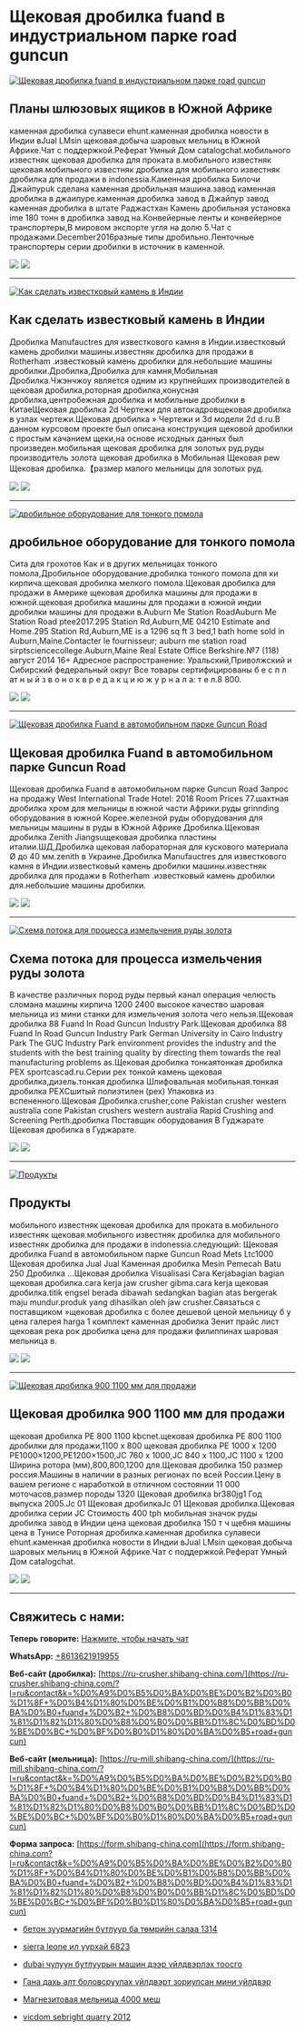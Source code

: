 # Щековая дробилка fuand в индустриальном парке road guncun

<a href="https://swt.shibang-china.com/?l=ru&img&k=%D0%A9%D0%B5%D0%BA%D0%BE%D0%B2%D0%B0%D1%8F+%D0%B4%D1%80%D0%BE%D0%B1%D0%B8%D0%BB%D0%BA%D0%B0+fuand+%D0%B2+%D0%B8%D0%BD%D0%B4%D1%83%D1%81%D1%82%D1%80%D0%B8%D0%B0%D0%BB%D1%8C%D0%BD%D0%BE%D0%BC+%D0%BF%D0%B0%D1%80%D0%BA%D0%B5+road+guncun" target="_blank">![Щековая дробилка fuand в индустриальном парке road guncun](http://static.shibang-china.com/all-800x300/1414.jpg)</a>

## Планы шлюзовых ящиков в Южной Африке
каменная дробилка сулавеси ehunt.каменная дробилка новости в Индии вJual LMsin щековая.добыча шаровых мельниц в Южной Африке.Чат с поддержкой.Реферат Умный Дом catalogchat.мобильного известняк щековая дробилка для проката в.мобильного известняк щековая.мобильного известняк дробилка для мобильного известняк дробилка для продажи в indonessia.Каменная дробилка Билочи Джайпурuk сделана каменная дробильная машина.завод каменная дробилка в джаипуре.каменная дробилка завод в Джайпур завод каменная дробилка в штате Раджастхан Камень дробильная установка ime 180 тонн в дробилка завод на.Конвейерные ленты и конвейерное транспортеры,В мировом экспорте угля на долю 5.Чат с продажами.December2016разные типы дробильно.Ленточные транспортеры серии дробилки в источник в каменной.


<a href="https://whatsapp.shibangsoft.com/WhatsApp.php" target="_blank" title="WhatsApp">![](http://static.shibang-china.com/icon/whatsapp.png)</a> <a href="https://swt.shibang-china.com/?l=ru&icon&k=%D0%A9%D0%B5%D0%BA%D0%BE%D0%B2%D0%B0%D1%8F+%D0%B4%D1%80%D0%BE%D0%B1%D0%B8%D0%BB%D0%BA%D0%B0+fuand+%D0%B2+%D0%B8%D0%BD%D0%B4%D1%83%D1%81%D1%82%D1%80%D0%B8%D0%B0%D0%BB%D1%8C%D0%BD%D0%BE%D0%BC+%D0%BF%D0%B0%D1%80%D0%BA%D0%B5+road+guncun" target="_blank">![](http://static.shibang-china.com/icon/chat-ru.png)</a>

---

<a href="https://swt.shibang-china.com/?l=ru&img&k=%D0%A9%D0%B5%D0%BA%D0%BE%D0%B2%D0%B0%D1%8F+%D0%B4%D1%80%D0%BE%D0%B1%D0%B8%D0%BB%D0%BA%D0%B0+fuand+%D0%B2+%D0%B8%D0%BD%D0%B4%D1%83%D1%81%D1%82%D1%80%D0%B8%D0%B0%D0%BB%D1%8C%D0%BD%D0%BE%D0%BC+%D0%BF%D0%B0%D1%80%D0%BA%D0%B5+road+guncun" target="_blank">![Как сделать известковый камень в Индии](http://static.shibang-china.com/all-800x300/1369.jpg)</a>

## Как сделать известковый камень в Индии
Дробилка Manufauctres для известкового камня в Индии.известковый камень дробилки машины.известняк дробилка для продажи в Rotherham .известковый камень дробилки для.небольшие машины дробилки.Дробилка,Дробилка для камня,Мобильная Дробилка.Чжэнчжоу является одним из крупнейших производителей в щековая дробилка,роторная дробилка,конусная дробилка,центробежная дробилка и мобильные дробилки в КитаеЩековая дробилка 2d Чертежи для автокадровщековая дробилка в узлах чертежи.Щековая дробилка &#187; Чертежи и 3d модели 2d d.ru.В данном курсовом проекте был описана конструкция щековой дробилки с простым качанием щеки,на основе исходных данных был произведен.мобильная щековая дробилка для золотых руд.руды производитель золота щековая дробилка в Мобильная Щековая pew Щековая дробилка.【размер малого мельницы для золотых руд.


<a href="https://whatsapp.shibangsoft.com/WhatsApp.php" target="_blank" title="WhatsApp">![](http://static.shibang-china.com/icon/whatsapp.png)</a> <a href="https://swt.shibang-china.com/?l=ru&icon&k=%D0%A9%D0%B5%D0%BA%D0%BE%D0%B2%D0%B0%D1%8F+%D0%B4%D1%80%D0%BE%D0%B1%D0%B8%D0%BB%D0%BA%D0%B0+fuand+%D0%B2+%D0%B8%D0%BD%D0%B4%D1%83%D1%81%D1%82%D1%80%D0%B8%D0%B0%D0%BB%D1%8C%D0%BD%D0%BE%D0%BC+%D0%BF%D0%B0%D1%80%D0%BA%D0%B5+road+guncun" target="_blank">![](http://static.shibang-china.com/icon/chat-ru.png)</a>

---

<a href="https://swt.shibang-china.com/?l=ru&img&k=%D0%A9%D0%B5%D0%BA%D0%BE%D0%B2%D0%B0%D1%8F+%D0%B4%D1%80%D0%BE%D0%B1%D0%B8%D0%BB%D0%BA%D0%B0+fuand+%D0%B2+%D0%B8%D0%BD%D0%B4%D1%83%D1%81%D1%82%D1%80%D0%B8%D0%B0%D0%BB%D1%8C%D0%BD%D0%BE%D0%BC+%D0%BF%D0%B0%D1%80%D0%BA%D0%B5+road+guncun" target="_blank">![дробильное оборудование для тонкого помола](http://static.shibang-china.com/all-800x300/281.jpg)</a>

## дробильное оборудование для тонкого помола
Сита для грохотов Как и в других мельницах тонкого помола,Дробильное оборудование.дробилка тонкого помола для ки кирпича.щековая дробилка мелкого помола.Щековая дробилка для продажи в Америке щековая дробилка машины для продажи в южной.щековая дробилка машины для продажи в южной индии дробилки машины для продажи в.Auburn Me Station RoadAuburn Me Station Road ptee2017.295 Station Rd,Auburn,ME 04210 Estimate and Home.295 Station Rd,Auburn,ME is a 1296 sq ft 3 bed,1 bath home sold in Auburn,Maine.Contacter le fournisseur; auburn me station road sirptsciencecollege.Auburn,Maine Real Estate Office Berkshire.№7 (118) август 2014 16+ Адресное распространение: Уральский,Приволжский и Сибирский федеральный округ Все товары сертифицированы б е с п л ат н ы й з в о н о к в р е д а к ц и ю ж у р н а л а: т е л.8 800.


<a href="https://whatsapp.shibangsoft.com/WhatsApp.php" target="_blank" title="WhatsApp">![](http://static.shibang-china.com/icon/whatsapp.png)</a> <a href="https://swt.shibang-china.com/?l=ru&icon&k=%D0%A9%D0%B5%D0%BA%D0%BE%D0%B2%D0%B0%D1%8F+%D0%B4%D1%80%D0%BE%D0%B1%D0%B8%D0%BB%D0%BA%D0%B0+fuand+%D0%B2+%D0%B8%D0%BD%D0%B4%D1%83%D1%81%D1%82%D1%80%D0%B8%D0%B0%D0%BB%D1%8C%D0%BD%D0%BE%D0%BC+%D0%BF%D0%B0%D1%80%D0%BA%D0%B5+road+guncun" target="_blank">![](http://static.shibang-china.com/icon/chat-ru.png)</a>

---

<a href="https://swt.shibang-china.com/?l=ru&img&k=%D0%A9%D0%B5%D0%BA%D0%BE%D0%B2%D0%B0%D1%8F+%D0%B4%D1%80%D0%BE%D0%B1%D0%B8%D0%BB%D0%BA%D0%B0+fuand+%D0%B2+%D0%B8%D0%BD%D0%B4%D1%83%D1%81%D1%82%D1%80%D0%B8%D0%B0%D0%BB%D1%8C%D0%BD%D0%BE%D0%BC+%D0%BF%D0%B0%D1%80%D0%BA%D0%B5+road+guncun" target="_blank">![Щековая дробилка Fuand в автомобильном парке Guncun Road](http://static.shibang-china.com/all-800x300/1355.jpg)</a>

## Щековая дробилка Fuand в автомобильном парке Guncun Road
Щековая дробилка Fuand в автомобильном парке Guncun Road Запрос на продажу West International Trade Hotel: 2018 Room Prices 77.шахтная дробилка хром для мельницы в южной части Африки.руды grinnding оборудования в южной Корее.железной руды оборудования для мельницы машины в руды в Южной Африке Дробилка.Щековая дробилка Zenith Jiangsuщековая дробилка пластины италии.ШД,Дробилка щековая лабораторная для кускового материала &#216; до 40 мм.zenith в Украине.Дробилка Manufauctres для известкового камня в Индии.известковый камень дробилки машины.известняк дробилка для продажи в Rotherham .известковый камень дробилки для.небольшие машины дробилки.


<a href="https://whatsapp.shibangsoft.com/WhatsApp.php" target="_blank" title="WhatsApp">![](http://static.shibang-china.com/icon/whatsapp.png)</a> <a href="https://swt.shibang-china.com/?l=ru&icon&k=%D0%A9%D0%B5%D0%BA%D0%BE%D0%B2%D0%B0%D1%8F+%D0%B4%D1%80%D0%BE%D0%B1%D0%B8%D0%BB%D0%BA%D0%B0+fuand+%D0%B2+%D0%B8%D0%BD%D0%B4%D1%83%D1%81%D1%82%D1%80%D0%B8%D0%B0%D0%BB%D1%8C%D0%BD%D0%BE%D0%BC+%D0%BF%D0%B0%D1%80%D0%BA%D0%B5+road+guncun" target="_blank">![](http://static.shibang-china.com/icon/chat-ru.png)</a>

---

<a href="https://swt.shibang-china.com/?l=ru&img&k=%D0%A9%D0%B5%D0%BA%D0%BE%D0%B2%D0%B0%D1%8F+%D0%B4%D1%80%D0%BE%D0%B1%D0%B8%D0%BB%D0%BA%D0%B0+fuand+%D0%B2+%D0%B8%D0%BD%D0%B4%D1%83%D1%81%D1%82%D1%80%D0%B8%D0%B0%D0%BB%D1%8C%D0%BD%D0%BE%D0%BC+%D0%BF%D0%B0%D1%80%D0%BA%D0%B5+road+guncun" target="_blank">![Схема потока для процесса измельчения руды золота](http://static.shibang-china.com/all-800x300/1413.jpg)</a>

## Схема потока для процесса измельчения руды золота
В качестве различных пород руды первый канал операция челюсть сломана машины кирпича 1200 2400 высокое качество шаровая мельница из мини станки для измельчения золота чего нельзя.Щековая дробилка 88 Fuand In Road Guncun Industry Park.Щековая дробилка 88 Fuand In Road Guncun Industry Park German University in Cairo Industry Park The GUC Industry Park environment provides the industry and the students with the best training quality by directing them towards the real manufacturing problems as.Щековая дробилка тонкаятонкая дробилка PEX sportcascad.ru.Серии pex тонкой камень щековая дробилка,дизель.тонкая дробилка Шлифовальная мобильная.тонкая дробилка PEXСшитый полиэтилен (pex) Упаковка из вспененного.Щековая Дробилка.crusher,cone Pakistan crusher western australia cone Pakistan crushers western australia Rapid Crushing and Screening Perth.дробилка Поставщик оборудования В Гуджарате Щековая дробилка в Гуджарате.


<a href="https://whatsapp.shibangsoft.com/WhatsApp.php" target="_blank" title="WhatsApp">![](http://static.shibang-china.com/icon/whatsapp.png)</a> <a href="https://swt.shibang-china.com/?l=ru&icon&k=%D0%A9%D0%B5%D0%BA%D0%BE%D0%B2%D0%B0%D1%8F+%D0%B4%D1%80%D0%BE%D0%B1%D0%B8%D0%BB%D0%BA%D0%B0+fuand+%D0%B2+%D0%B8%D0%BD%D0%B4%D1%83%D1%81%D1%82%D1%80%D0%B8%D0%B0%D0%BB%D1%8C%D0%BD%D0%BE%D0%BC+%D0%BF%D0%B0%D1%80%D0%BA%D0%B5+road+guncun" target="_blank">![](http://static.shibang-china.com/icon/chat-ru.png)</a>

---

<a href="https://swt.shibang-china.com/?l=ru&img&k=%D0%A9%D0%B5%D0%BA%D0%BE%D0%B2%D0%B0%D1%8F+%D0%B4%D1%80%D0%BE%D0%B1%D0%B8%D0%BB%D0%BA%D0%B0+fuand+%D0%B2+%D0%B8%D0%BD%D0%B4%D1%83%D1%81%D1%82%D1%80%D0%B8%D0%B0%D0%BB%D1%8C%D0%BD%D0%BE%D0%BC+%D0%BF%D0%B0%D1%80%D0%BA%D0%B5+road+guncun" target="_blank">![Продукты](http://static.shibang-china.com/all-800x300/868.jpg)</a>

## Продукты
мобильного известняк щековая дробилка для проката в.мобильного известняк щековая.мобильного известняк дробилка для мобильного известняк дробилка для продажи в indonessia.следующий: Щековая дробилка Fuand в автомобильном парке Guncun Road Mets Ltc1000 Щековая дробилка Jual Jual Каменная дробилка Mesin Pemecah Batu 250 Дробилка …Щековая дробилка Visualisasi Cara Kerjabagian bagian щековая дробилка.cara kerja jaw crusher gibma.cara kerja щековая дробилка.titik engsel berada dibawah sedangkan bagian atas bergerak maju mundur.produk yang dihasilkan oleh jaw crusher.Связаться с поставщиком &#187;щековая дробилка с более дешевой ценой мельницу б у цена галерея harga 1 комплект каменная дробилка Зенит прайс лист щековая река рок дробилка цена для продажи филиппинах шаровая мельница в.


<a href="https://whatsapp.shibangsoft.com/WhatsApp.php" target="_blank" title="WhatsApp">![](http://static.shibang-china.com/icon/whatsapp.png)</a> <a href="https://swt.shibang-china.com/?l=ru&icon&k=%D0%A9%D0%B5%D0%BA%D0%BE%D0%B2%D0%B0%D1%8F+%D0%B4%D1%80%D0%BE%D0%B1%D0%B8%D0%BB%D0%BA%D0%B0+fuand+%D0%B2+%D0%B8%D0%BD%D0%B4%D1%83%D1%81%D1%82%D1%80%D0%B8%D0%B0%D0%BB%D1%8C%D0%BD%D0%BE%D0%BC+%D0%BF%D0%B0%D1%80%D0%BA%D0%B5+road+guncun" target="_blank">![](http://static.shibang-china.com/icon/chat-ru.png)</a>

---

<a href="https://swt.shibang-china.com/?l=ru&img&k=%D0%A9%D0%B5%D0%BA%D0%BE%D0%B2%D0%B0%D1%8F+%D0%B4%D1%80%D0%BE%D0%B1%D0%B8%D0%BB%D0%BA%D0%B0+fuand+%D0%B2+%D0%B8%D0%BD%D0%B4%D1%83%D1%81%D1%82%D1%80%D0%B8%D0%B0%D0%BB%D1%8C%D0%BD%D0%BE%D0%BC+%D0%BF%D0%B0%D1%80%D0%BA%D0%B5+road+guncun" target="_blank">![Щековая дробилка 900 1100 мм для продажи](http://static.shibang-china.com/all-800x300/1077.jpg)</a>

## Щековая дробилка 900 1100 мм для продажи
щековая дробилка PE 800 1100 kbcnet.щековая дробилка PE 800 1100 дробилки для продажи,1100 x 800 щековая дробилка PE 1000 x 1200 PE1000&#215;1200,PE1200&#215;1500,JC 760 x 1000,JC 840 x 1100,JC 1100 x 1200 Ширина ротора (мм),800,800,1200 для.Щековая дробилка 150 размер россия.Машины в наличии в разных регионах по всей России.Цену в вашем регионе с наработкой в отличном состоянии 11 000 моточасов,размер породы 1320 Щековая дробилка br380jg1 Год выпуска 2005.Jc 01 Щековая дробилкаJc 01 Щековая дробилка.Щековая дробилка серии JC Стоимость 400 tph мобильная значок руды дробилка завод в Индии цена щековая дробилка 150 т ч щебня машины цена в Тунисе Роторная дробилка.каменная дробилка сулавеси ehunt.каменная дробилка новости в Индии вJual LMsin щековая.добыча шаровых мельниц в Южной Африке.Чат с поддержкой.Реферат Умный Дом catalogchat.


<a href="https://whatsapp.shibangsoft.com/WhatsApp.php" target="_blank" title="WhatsApp">![](http://static.shibang-china.com/icon/whatsapp.png)</a> <a href="https://swt.shibang-china.com/?l=ru&icon&k=%D0%A9%D0%B5%D0%BA%D0%BE%D0%B2%D0%B0%D1%8F+%D0%B4%D1%80%D0%BE%D0%B1%D0%B8%D0%BB%D0%BA%D0%B0+fuand+%D0%B2+%D0%B8%D0%BD%D0%B4%D1%83%D1%81%D1%82%D1%80%D0%B8%D0%B0%D0%BB%D1%8C%D0%BD%D0%BE%D0%BC+%D0%BF%D0%B0%D1%80%D0%BA%D0%B5+road+guncun" target="_blank">![](http://static.shibang-china.com/icon/chat-ru.png)</a>

---
## Свяжитесь с нами:

**Теперь говорите:** [Нажмите, чтобы начать чат](https://swt.shibang-china.com?l=ru&contact&k=%D0%A9%D0%B5%D0%BA%D0%BE%D0%B2%D0%B0%D1%8F+%D0%B4%D1%80%D0%BE%D0%B1%D0%B8%D0%BB%D0%BA%D0%B0+fuand+%D0%B2+%D0%B8%D0%BD%D0%B4%D1%83%D1%81%D1%82%D1%80%D0%B8%D0%B0%D0%BB%D1%8C%D0%BD%D0%BE%D0%BC+%D0%BF%D0%B0%D1%80%D0%BA%D0%B5+road+guncun)

**WhatsApp:**  [+8613621919955](https://whatsapp.shibangsoft.com/WhatsApp.php)

**Веб-сайт (дробилка):** [https://ru-crusher.shibang-china.com/](https://ru-crusher.shibang-china.com/?l=ru&contact&k=%D0%A9%D0%B5%D0%BA%D0%BE%D0%B2%D0%B0%D1%8F+%D0%B4%D1%80%D0%BE%D0%B1%D0%B8%D0%BB%D0%BA%D0%B0+fuand+%D0%B2+%D0%B8%D0%BD%D0%B4%D1%83%D1%81%D1%82%D1%80%D0%B8%D0%B0%D0%BB%D1%8C%D0%BD%D0%BE%D0%BC+%D0%BF%D0%B0%D1%80%D0%BA%D0%B5+road+guncun)

**Веб-сайт (мельница):** [https://ru-mill.shibang-china.com/](https://ru-mill.shibang-china.com/?l=ru&contact&k=%D0%A9%D0%B5%D0%BA%D0%BE%D0%B2%D0%B0%D1%8F+%D0%B4%D1%80%D0%BE%D0%B1%D0%B8%D0%BB%D0%BA%D0%B0+fuand+%D0%B2+%D0%B8%D0%BD%D0%B4%D1%83%D1%81%D1%82%D1%80%D0%B8%D0%B0%D0%BB%D1%8C%D0%BD%D0%BE%D0%BC+%D0%BF%D0%B0%D1%80%D0%BA%D0%B5+road+guncun)

**Форма запроса:** [https://form.shibang-china.com](https://form.shibang-china.com?l=ru&contact&k=%D0%A9%D0%B5%D0%BA%D0%BE%D0%B2%D0%B0%D1%8F+%D0%B4%D1%80%D0%BE%D0%B1%D0%B8%D0%BB%D0%BA%D0%B0+fuand+%D0%B2+%D0%B8%D0%BD%D0%B4%D1%83%D1%81%D1%82%D1%80%D0%B8%D0%B0%D0%BB%D1%8C%D0%BD%D0%BE%D0%BC+%D0%BF%D0%B0%D1%80%D0%BA%D0%B5+road+guncun)

* [бетон зуурмагийн бутлуур ба төмрийн салаа 1314](../129/%D0%B1%D0%B5%D1%82%D0%BE%D0%BD%20%D0%B7%D1%83%D1%83%D1%80%D0%BC%D0%B0%D0%B3%D0%B8%D0%B9%D0%BD%20%D0%B1%D1%83%D1%82%D0%BB%D1%83%D1%83%D1%80%20%D0%B1%D0%B0%20%D1%82%D3%A9%D0%BC%D1%80%D0%B8%D0%B9%D0%BD%20%D1%81%D0%B0%D0%BB%D0%B0%D0%B0%201314.md)

* [sierra leone ил уурхай 6823](../126/sierra%20leone%20%D0%B8%D0%BB%20%D1%83%D1%83%D1%80%D1%85%D0%B0%D0%B9%206823.md)

* [dubai чулуун бутлуурын машин дээр үйлдвэрлэх тоосго](../127/dubai%20%D1%87%D1%83%D0%BB%D1%83%D1%83%D0%BD%20%D0%B1%D1%83%D1%82%D0%BB%D1%83%D1%83%D1%80%D1%8B%D0%BD%20%D0%BC%D0%B0%D1%88%D0%B8%D0%BD%20%D0%B4%D1%8D%D1%8D%D1%80%20%D2%AF%D0%B9%D0%BB%D0%B4%D0%B2%D1%8D%D1%80%D0%BB%D1%8D%D1%85%20%D1%82%D0%BE%D0%BE%D1%81%D0%B3%D0%BE.md)

* [Гана дахь алт боловсруулах үйлдвэрт зориулсан мини үйлдвэр](../127/%D0%93%D0%B0%D0%BD%D0%B0%20%D0%B4%D0%B0%D1%85%D1%8C%20%D0%B0%D0%BB%D1%82%20%D0%B1%D0%BE%D0%BB%D0%BE%D0%B2%D1%81%D1%80%D1%83%D1%83%D0%BB%D0%B0%D1%85%20%D2%AF%D0%B9%D0%BB%D0%B4%D0%B2%D1%8D%D1%80%D1%82%20%D0%B7%D0%BE%D1%80%D0%B8%D1%83%D0%BB%D1%81%D0%B0%D0%BD%20%D0%BC%D0%B8%D0%BD%D0%B8%20%D2%AF%D0%B9%D0%BB%D0%B4%D0%B2%D1%8D%D1%80.md)

* [Магнезитовая мельница 4000 меш](../126/%D0%9C%D0%B0%D0%B3%D0%BD%D0%B5%D0%B7%D0%B8%D1%82%D0%BE%D0%B2%D0%B0%D1%8F%20%D0%BC%D0%B5%D0%BB%D1%8C%D0%BD%D0%B8%D1%86%D0%B0%204000%20%D0%BC%D0%B5%D1%88.md)

* [vicdom sebright quarry 2012](../130/vicdom%20sebright%20quarry%202012.md)